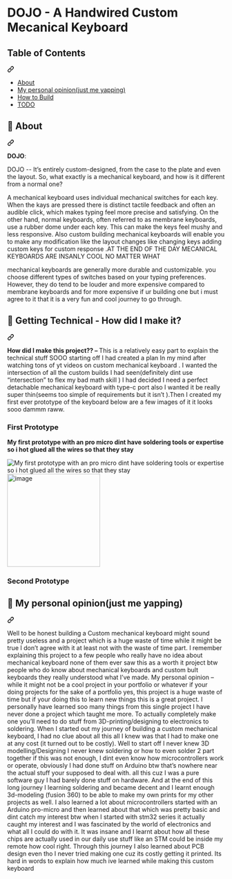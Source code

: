 <h1>DOJO - A Handwired Custom Mecanical Keyboard</h1>
<div class="markdown-heading" dir="auto"><h2 tabindex="-1" class="heading-element" dir="auto">Table of Contents</h2><a id="user-content-table-of-contents" class="anchor" aria-label="Permalink: Table of Contents" href="#table-of-contents"><svg class="octicon octicon-link" viewBox="0 0 16 16" version="1.1" width="16" height="16" aria-hidden="true"><path d="m7.775 3.275 1.25-1.25a3.5 3.5 0 1 1 4.95 4.95l-2.5 2.5a3.5 3.5 0 0 1-4.95 0 .751.751 0 0 1 .018-1.042.751.751 0 0 1 1.042-.018 1.998 1.998 0 0 0 2.83 0l2.5-2.5a2.002 2.002 0 0 0-2.83-2.83l-1.25 1.25a.751.751 0 0 1-1.042-.018.751.751 0 0 1-.018-1.042Zm-4.69 9.64a1.998 1.998 0 0 0 2.83 0l1.25-1.25a.751.751 0 0 1 1.042.018.751.751 0 0 1 .018 1.042l-1.25 1.25a3.5 3.5 0 1 1-4.95-4.95l2.5-2.5a3.5 3.5 0 0 1 4.95 0 .751.751 0 0 1-.018 1.042.751.751 0 0 1-1.042.018 1.998 1.998 0 0 0-2.83 0l-2.5 2.5a1.998 1.998 0 0 0 0 2.83Z"></path></svg></a></div>
<ul dir="auto">
<li><a href="#-about">About</a></li>
<li><a href="#-My personal opinion(just me yapping)">My personal opinion(just me yapping)</a></li>
<li><a href="#-how-to-build">How to Build</a></li>
<li><a href="#-how-to-build">TODO</a></li>
</ul>
<div class="markdown-heading" dir="auto"><h2 tabindex="-1" class="heading-element" dir="auto">🚀 About</h2><a id="user-content--about" class="anchor" aria-label="Permalink: 🚀 About" href="#-about"><svg class="octicon octicon-link" viewBox="0 0 16 16" version="1.1" width="16" height="16" aria-hidden="true"><path d="m7.775 3.275 1.25-1.25a3.5 3.5 0 1 1 4.95 4.95l-2.5 2.5a3.5 3.5 0 0 1-4.95 0 .751.751 0 0 1 .018-1.042.751.751 0 0 1 1.042-.018 1.998 1.998 0 0 0 2.83 0l2.5-2.5a2.002 2.002 0 0 0-2.83-2.83l-1.25 1.25a.751.751 0 0 1-1.042-.018.751.751 0 0 1-.018-1.042Zm-4.69 9.64a1.998 1.998 0 0 0 2.83 0l1.25-1.25a.751.751 0 0 1 1.042.018.751.751 0 0 1 .018 1.042l-1.25 1.25a3.5 3.5 0 1 1-4.95-4.95l2.5-2.5a3.5 3.5 0 0 1 4.95 0 .751.751 0 0 1-.018 1.042.751.751 0 0 1-1.042.018 1.998 1.998 0 0 0-2.83 0l-2.5 2.5a1.998 1.998 0 0 0 0 2.83Z"></path></svg></a></div>
<p dir="auto"><strong>DOJO</strong>:</p>
<p>DOJO -- It’s entirely custom-designed, from the case to the plate and even the layout. So, what exactly is a mechanical keyboard, and how is it different from a normal one?

A mechanical keyboard uses individual mechanical switches for each key. When the kays are pressed there is distinct tactile feedback and often an audible click, which makes typing feel more precise and satisfying. On the other hand, normal keyboards, often referred to as membrane keyboards, use a rubber dome under each key. This can make the keys feel mushy and less responsive. Also custom building mechanical keyboards will enable you to make any modification like the layout changes like changing keys adding custom keys for custom response .AT THE END OF THE DAY MECANICAL KEYBOARDS ARE INSANLY COOL NO MATTER WHAT

mechanical keyboards are generally more durable and customizable. you choose different types of switches based on your typing preferences. However, they do tend to be louder and more expensive compared to membrane keyboards and for more expensive if ur building one but i must agree to it that it is a very fun and cool journey to go through.
</p>
<div class="markdown-heading" dir="auto"><h2 tabindex="-1" class="heading-element" dir="auto">🚀 Getting Technical - How did I make it?</h2><a id="user-content--about" class="anchor" aria-label="Permalink: 🚀 About" href="#-about"><svg class="octicon octicon-link" viewBox="0 0 16 16" version="1.1" width="16" height="16" aria-hidden="true"><path d="m7.775 3.275 1.25-1.25a3.5 3.5 0 1 1 4.95 4.95l-2.5 2.5a3.5 3.5 0 0 1-4.95 0 .751.751 0 0 1 .018-1.042.751.751 0 0 1 1.042-.018 1.998 1.998 0 0 0 2.83 0l2.5-2.5a2.002 2.002 0 0 0-2.83-2.83l-1.25 1.25a.751.751 0 0 1-1.042-.018.751.751 0 0 1-.018-1.042Zm-4.69 9.64a1.998 1.998 0 0 0 2.83 0l1.25-1.25a.751.751 0 0 1 1.042.018.751.751 0 0 1 .018 1.042l-1.25 1.25a3.5 3.5 0 1 1-4.95-4.95l2.5-2.5a3.5 3.5 0 0 1 4.95 0 .751.751 0 0 1-.018 1.042.751.751 0 0 1-1.042.018 1.998 1.998 0 0 0-2.83 0l-2.5 2.5a1.998 1.998 0 0 0 0 2.83Z"></path></svg></a></div>
<p>
<strong>How did I make this project?? – </strong> This is a relatively easy part to explain  the technical stuff SOOO starting off I had created a plan In my mind after watching tons of yt videos on custom mechanical keyboard . I wanted the intersection of all the custom builds I had seen(definitely dint use “intersection” to flex my bad math skill ) I had decided I need a perfect detachable mechanical keyboard with type-c port also I wanted it be really super thin(seems too simple of requirements but it isn’t ).Then I created my first ever prototype of the keyboard below are a few images of it it looks sooo dammm raww.
<h3>First Prototype</h3>
<p><strong>My first prototype with an pro micro dint have soldering tools or expertise so i hot glued all the wires so that they stay</strong></p>
<img src="https://github.com/user-attachments/assets/4d65e7cb-e5ff-4da0-a810-7fb4e10253eb" alt="My first prototype with an pro micro dint have soldering tools or expertise so i hot glued all the wires so that they stay">
<img width="215" alt="image" src="https://github.com/user-attachments/assets/dd526a5d-b5aa-46a7-9902-3c772be6d817">

<h3>Second Prototype</h3>




        
</p>
<div class="markdown-heading" dir="auto"><h2 tabindex="-1" class="heading-element" dir="auto">🚀 My personal opinion(just me yapping)</h2><a id="user-content--about" class="anchor" aria-label="Permalink: 🚀 About" href="#-My personal opinion(just me yapping)"><svg class="octicon octicon-link" viewBox="0 0 16 16" version="1.1" width="16" height="16" aria-hidden="true"><path d="m7.775 3.275 1.25-1.25a3.5 3.5 0 1 1 4.95 4.95l-2.5 2.5a3.5 3.5 0 0 1-4.95 0 .751.751 0 0 1 .018-1.042.751.751 0 0 1 1.042-.018 1.998 1.998 0 0 0 2.83 0l2.5-2.5a2.002 2.002 0 0 0-2.83-2.83l-1.25 1.25a.751.751 0 0 1-1.042-.018.751.751 0 0 1-.018-1.042Zm-4.69 9.64a1.998 1.998 0 0 0 2.83 0l1.25-1.25a.751.751 0 0 1 1.042.018.751.751 0 0 1 .018 1.042l-1.25 1.25a3.5 3.5 0 1 1-4.95-4.95l2.5-2.5a3.5 3.5 0 0 1 4.95 0 .751.751 0 0 1-.018 1.042.751.751 0 0 1-1.042.018 1.998 1.998 0 0 0-2.83 0l-2.5 2.5a1.998 1.998 0 0 0 0 2.83Z"></path></svg></a></div>
<p>Well to be honest building a Custom mechanical keyboard might sound pretty useless and a project which is a huge waste of time while it might be true I don’t agree with it at least not with the waste of time part. I remember explaining this project to a few people who really have no idea about mechanical keyboard none of them ever saw this as a worth it project btw people who do know about mechanical keyboards and custom bult keyboards they really understood what I’ve made. My personal opinion – while it might not be a cool project in your portfolio or whatever if your doing projects for the sake of a portfolio yes, this project is a huge waste of time but if your doing this to learn new things this is a great project. I personally have learned soo many things from this single project I have never done a project which taught me more. To actually completely make one you’ll need to do stuff from 3D-printing/designing to electronics to soldering. When I started out my journey of building a custom mechanical keyboard, I had no clue about all this all I knew was that I had to make one at any cost (it turned out to be costly). Well to start off I never knew 3D modelling/Designing I never knew soldering or how to even solder 2 part together if this was not enough, I dint even know how microcontrollers work or operate, obviously I had done stuff on Arduino btw that’s nowhere near the actual stuff your supposed to deal with. all this cuz I was a pure software guy I had barely done stuff on hardware. And at the end of this long journey I learning soldering and became decent and I learnt enough 3d-modeling (fusion 360) to be able to make my own prints for my other projects as well. I also learned a lot about microcontrollers started with an Arduino pro-micro and then learned about that which was pretty basic and dint catch my interest btw when I started with stm32 series it actually caught my interest and I was fascinated by the world of electronics and what all I could do with it. It was insane and I learnt about how all these chips are actually used in our daily use stuff like an STM could be inside my remote how cool right. Through this journey I also learned about PCB design even tho I never tried making one cuz its costly getting it printed. Its hard in words to explain how much ive learned while making this custom keyboard</p>
